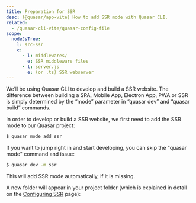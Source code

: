 ```yaml
---
title: Preparation for SSR
desc: (@quasar/app-vite) How to add SSR mode with Quasar CLI.
related:
  - /quasar-cli-vite/quasar-config-file
scope:
  nodeJsTree:
    l: src-ssr
    c:
      - l: middlewares/
        e: SSR middleware files
      - l: server.js
        e: (or .ts) SSR webserver
---
```


We’ll be using Quasar CLI to develop and build a SSR website. The difference between building a SPA, Mobile App, Electron App, PWA or SSR is simply determined by the “mode” parameter in “quasar dev” and “quasar build” commands.

In order to develop or build a SSR website, we first need to add the SSR mode to our Quasar project:

```bash
$ quasar mode add ssr
```

If you want to jump right in and start developing, you can skip the "quasar mode" command and issue:

```bash
$ quasar dev -m ssr
```

This will add SSR mode automatically, if it is missing.

A new folder will appear in your project folder (which is explained in detail on the [Configuring SSR](/quasar-cli-vite/developing-ssr/configuring-ssr) page):

<DocTree :def="scope.nodeJsTree" />
